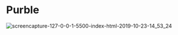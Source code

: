 # Purble

![screencapture-127-0-0-1-5500-index-html-2019-10-23-14_53_24](https://user-images.githubusercontent.com/42955212/67391562-9f273080-f5a7-11e9-9aa3-afd115ff3897.png)
